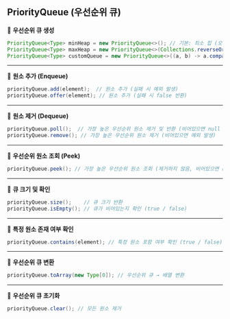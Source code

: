 ## **PriorityQueue (우선순위 큐)**

📍 **우선순위 큐 생성**
```java
PriorityQueue<Type> minHeap = new PriorityQueue<>(); // 기본: 최소 힙 (오름차순)
PriorityQueue<Type> maxHeap = new PriorityQueue<>(Collections.reverseOrder()); // 최대 힙 (내림차순)
PriorityQueue<Type> customQueue = new PriorityQueue<>((a, b) -> a.compareTo(b)); // 사용자 정의 정렬 기준
```

---

📍 **원소 추가 (Enqueue)**
```java
priorityQueue.add(element);  // 원소 추가 (실패 시 예외 발생)
priorityQueue.offer(element); // 원소 추가 (실패 시 false 반환)
```

---

📍 **원소 제거 (Dequeue)**
```java
priorityQueue.poll();  // 가장 높은 우선순위 원소 제거 및 반환 (비어있으면 null 반환)
priorityQueue.remove(); // 가장 높은 우선순위 원소 제거 (비어있으면 예외 발생)
```

---

📍 **우선순위 원소 조회 (Peek)**
```java
priorityQueue.peek(); // 가장 높은 우선순위 원소 조회 (제거하지 않음, 비어있으면 null 반환)
```

---

📍 **큐 크기 및 확인**
```java
priorityQueue.size();    // 큐 크기 반환
priorityQueue.isEmpty(); // 큐가 비어있는지 확인 (true / false)
```

---

📍 **특정 원소 존재 여부 확인**
```java
priorityQueue.contains(element); // 특정 원소 포함 여부 확인 (true / false)
```

---

📍 **우선순위 큐 변환**
```java
priorityQueue.toArray(new Type[0]); // 우선순위 큐 → 배열 변환
```

---

📍 **우선순위 큐 초기화**
```java
priorityQueue.clear(); // 모든 원소 제거
```
